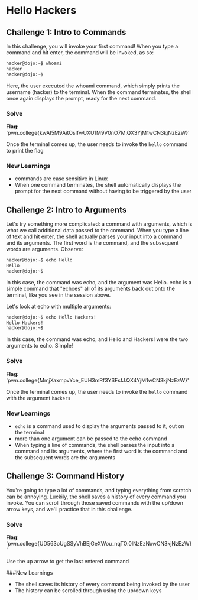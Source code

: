 # Hello Hackers 

## Challenge 1: Intro to Commands
In this challenge, you will invoke your first command! When you type a command and hit enter, the command will be invoked, as so:
```bash
hacker@dojo:~$ whoami
hacker
hacker@dojo:~$
```
Here, the user executed the whoami command, which simply prints the username (hacker) to the terminal. When the command terminates, the shell once again displays the prompt, ready for the next command.

### Solve 
**Flag:** 'pwn.college{kwAI5M9AitOsIfwUXU1M9V0nO7M.QX3YjM1wCN3kjNzEzW}'

Once the terminal comes up, the user needs to invoke the ```hello``` command to print the flag 

### New Learnings 
- commands are case sensitive in Linux
- When one command terminates, the shell automatically displays the prompt for the next command without having to be triggered by the user 


## Challenge 2: Intro to Arguments 
Let's try something more complicated: a command with arguments, which is what we call additional data passed to the command. When you type a line of text and hit enter, the shell actually parses your input into a command and its arguments. The first word is the command, and the subsequent words are arguments. Observe:

```bash
hacker@dojo:~$ echo Hello
Hello
hacker@dojo:~$
```
In this case, the command was echo, and the argument was Hello. echo is a simple command that "echoes" all of its arguments back out onto the terminal, like you see in the session above.

Let's look at echo with multiple arguments:
```bash
hacker@dojo:~$ echo Hello Hackers!
Hello Hackers!
hacker@dojo:~$
```
In this case, the command was echo, and Hello and Hackers! were the two arguments to echo. Simple!

### Solve 
**Flag:** 'pwn.college{MmjXaxmpvYce_EUH3mRf3YSFsfJ.QX4YjM1wCN3kjNzEzW}'

Once the terminal comes up, the user needs to invoke the ```hello``` command with the argument ```hackers```

### New Learnings 
- ```echo``` is a command used to display the arguments passed to it, out on the terminal
- more than one argument can be passed to the echo command
- When typing a line of commands, the shell parses the input into a command and its arguments, where the first word is the command and the subsequent words are the arguments  


## Challenge 3: Command History 
You're going to type a lot of commands, and typing everything from scratch can be annoying. Luckily, the shell saves a history of every command you invoke.
You can scroll through those saved commands with the up/down arrow keys, and we'll practice that in this challenge. 

### Solve 
**Flag:** 'pwn.college{UD563oUgSSyVhBEjGeXWou_nqTO.0lNzEzNxwCN3kjNzEzW}'

Use the up arrow to get the last entered command

###New Learnings 
- The shell saves its history of every command being invoked by the user  
- The history can be scrolled through using the up/down keys  

